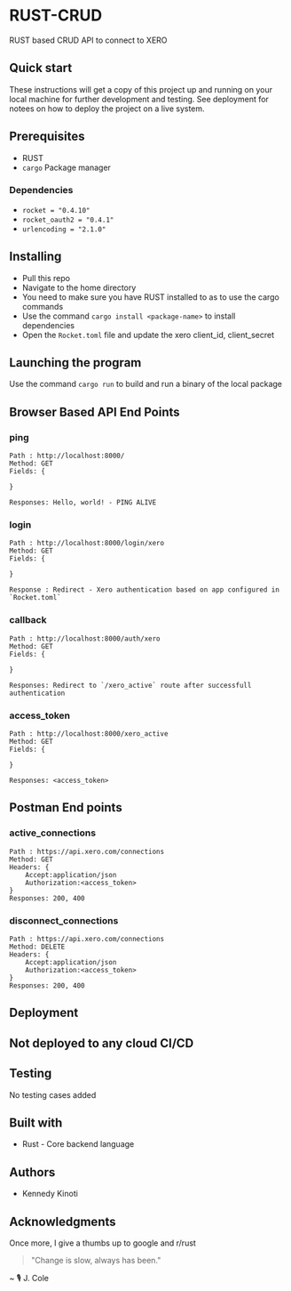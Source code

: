 # RUST-CRUD
RUST based CRUD API to connect to XERO

## Quick start
These instructions will get a copy of this project up and running on your local machine for further development and testing. See deployment for notees on how to deploy the project on a live system.

## Prerequisites
- RUST
- `cargo` Package manager

### Dependencies
- `rocket = "0.4.10"`
- `rocket_oauth2 = "0.4.1"`
- `urlencoding = "2.1.0"`

## Installing
- Pull this repo
- Navigate to the home directory
- You need to make sure you have RUST installed to as to use the cargo commands
- Use the command `cargo install <package-name>` to install dependencies
- Open the `Rocket.toml` file and update the xero client_id, client_secret

## Launching the program
Use the command `cargo run` to build and run a binary of the local package

## Browser Based API End Points
### ping
    Path : http://localhost:8000/
    Method: GET
    Fields: {

    }

    Responses: Hello, world! - PING ALIVE

### login
    Path : http://localhost:8000/login/xero
    Method: GET
    Fields: {

    }

    Response : Redirect - Xero authentication based on app configured in `Rocket.toml` 
    
### callback 
    Path : http://localhost:8000/auth/xero
    Method: GET
    Fields: {

    }

    Responses: Redirect to `/xero_active` route after successfull authentication

### access_token 
    Path : http://localhost:8000/xero_active
    Method: GET
    Fields: {

    }

    Responses: <access_token>

## Postman End points
### active_connections
    Path : https://api.xero.com/connections
    Method: GET
    Headers: {
        Accept:application/json
        Authorization:<access_token>
    }
    Responses: 200, 400

### disconnect_connections
    Path : https://api.xero.com/connections
    Method: DELETE
    Headers: {
        Accept:application/json
        Authorization:<access_token>
    }
    Responses: 200, 400

## Deployment
Not deployed to any cloud CI/CD
- 

## Testing
No testing cases added

## Built with 
- Rust - Core backend language

## Authors
- Kennedy Kinoti

## Acknowledgments
Once more, I give a thumbs up to google and r/rust

> "Change is slow, always has been."

~ :studio_microphone: J. Cole